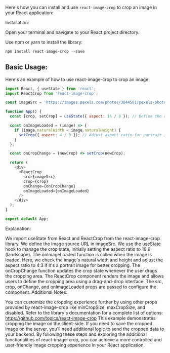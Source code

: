 Here's how you can install and use ```react-image-crop``` to crop an image in your React application:

Installation:

Open your terminal and navigate to your React project directory.

Use npm or yarn to install the library:
```javascript
npm install react-image-crop --save
```

## Basic Usage:

Here's an example of how to use react-image-crop to crop an image:
```javascript
import React, { useState } from 'react';
import ReactCrop from 'react-image-crop';

const imageSrc = 'https://images.pexels.com/photos/3844581/pexels-photo-3844581.jpeg';

function App() {
  const [crop, setCrop] = useState({ aspect: 16 / 9 }); // Define the aspect ratio

  const onImageLoaded = (image) => {
    if (image.naturalWidth < image.naturalHeight) {
      setCrop({ aspect: 4 / 3 }); // Adjust aspect ratio for portrait images
    }
  };

  const onCropChange = (newCrop) => setCrop(newCrop);

  return (
    <div>
      <ReactCrop
        src={imageSrc}
        crop={crop}
        onChange={onCropChange}
        onImageLoaded={onImageLoaded}
      />
    </div>
  );
}

export default App;

```
Explanation:

We import useState from React and ReactCrop from the react-image-crop library.
We define the image source URL in imageSrc.
We use the useState hook to manage the crop state, initially setting the aspect ratio to 16:9 (landscape).
The onImageLoaded function is called when the image is loaded. Here, we check the image's natural width and height and adjust the aspect ratio to 4:3 if it's a portrait image for better cropping.
The onCropChange function updates the crop state whenever the user drags the cropping area.
The ReactCrop component renders the image and allows users to define the cropping area using a drag-and-drop interface. The src, crop, onChange, and onImageLoaded props are passed to configure the component.
Additional Notes:

You can customize the cropping experience further by using other props provided by react-image-crop like minCropSize, maxCropSize, and disabled. Refer to the library's documentation for a complete list of options: https://github.com/topics/react-image-crop
This example demonstrates cropping the image on the client-side. If you need to save the cropped image on the server, you'll need additional logic to send the cropped data to your backend.
By following these steps and exploring the additional functionalities of react-image-crop, you can achieve a more controlled and user-friendly image cropping experience in your React application.